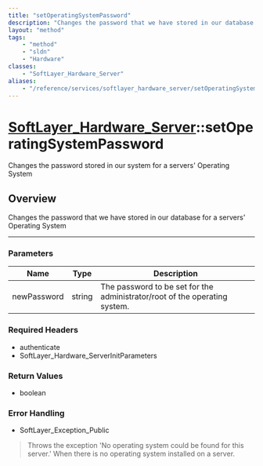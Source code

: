 ```yaml
---
title: "setOperatingSystemPassword"
description: "Changes the password that we have stored in our database for a servers' Operating System"
layout: "method"
tags:
    - "method"
    - "sldn"
    - "Hardware"
classes:
    - "SoftLayer_Hardware_Server"
aliases:
    - "/reference/services/softlayer_hardware_server/setOperatingSystemPassword"
---
```

# [SoftLayer_Hardware_Server](/reference/services/SoftLayer_Hardware_Server)::setOperatingSystemPassword

Changes the password stored in our system for a servers' Operating System


## Overview 
Changes the password that we have stored in our database for a servers' Operating System

-----

### Parameters 
|Name | Type | Description |
| --- | --- | --- |
|newPassword| string| The password to be set for the administrator/root of the operating system.|


### Required Headers
* authenticate
* SoftLayer_Hardware_ServerInitParameters


### Return Values
* boolean



### Error Handling

* SoftLayer_Exception_Public 

> Throws the exception 'No operating system could be found for this server.' When there is no operating system installed on a server. 



